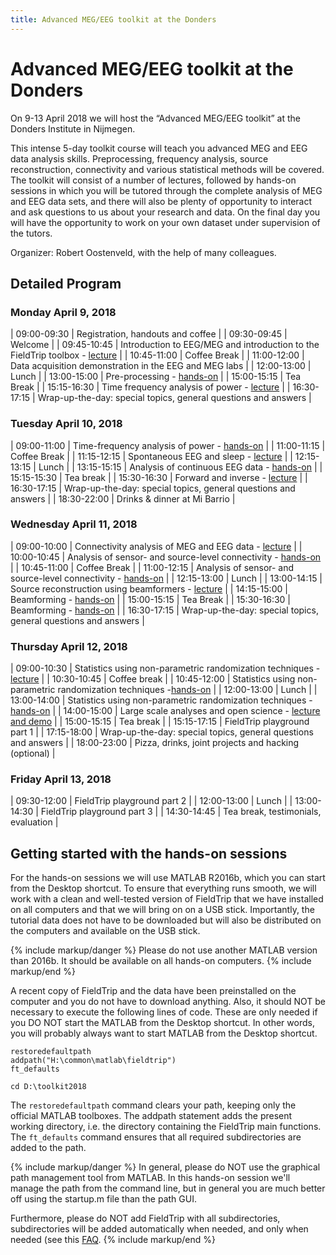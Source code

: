 ```yaml
---
title: Advanced MEG/EEG toolkit at the Donders
---
```


# Advanced MEG/EEG toolkit at the Donders

On 9-13 April 2018 we will host the “Advanced MEG/EEG toolkit” at the Donders Institute in Nijmegen.

This intense 5-day toolkit course will teach you advanced MEG and EEG data analysis skills. Preprocessing, frequency analysis, source reconstruction, connectivity and various statistical methods will be covered. The toolkit will consist of a number of lectures, followed by hands-on sessions in which you will be tutored through the complete analysis of MEG and EEG data sets, and there will also be plenty of opportunity to interact and ask questions to us about your research and data. On the final day you will have the opportunity to work on your own dataset under supervision of the tutors.

Organizer: Robert Oostenveld, with the help of many colleagues.

## Detailed Program

### Monday April 9, 2018

| 09:00-09:30 | Registration, handouts and coffee |
| 09:30-09:45 | Welcome |
| 09:45-10:45 | Introduction to EEG/MEG and introduction to the FieldTrip toolbox - [lecture](/assets/pdf/workshop/toolkit2018/introduction.pdf) |
| 10:45-11:00 | Coffee Break |
| 11:00-12:00 | Data acquisition demonstration in the EEG and MEG labs |
| 12:00-13:00 | Lunch |
| 13:00-15:00 | Pre-processing - [hands-on](/tutorial/eventrelatedaveraging) |
| 15:00-15:15 | Tea Break |
| 15:15-16:30 | Time frequency analysis of power - [lecture](/assets/pdf/workshop/toolkit2018/frequency.pdf) |
| 16:30-17:15 | Wrap-up-the-day: special topics, general questions and answers |

### Tuesday April 10, 2018

| 09:00-11:00 | Time-frequency analysis of power - [hands-on](/tutorial/timefrequencyanalysis) |
| 11:00-11:15 | Coffee Break |
| 11:15-12:15 | Spontaneous EEG and sleep - [lecture](/assets/pdf/workshop/toolkit2018/sleep.pdf) |
| 12:15-13:15 | Lunch |
| 13:15-15:15 | Analysis of continuous EEG data - [hands-on](/tutorial/sleep) |
| 15:15-15:30 | Tea break |
| 15:30-16:30 | Forward and inverse - [lecture](/assets/pdf/workshop/toolkit2018/forward_inverse.pdf) |
| 16:30-17:15 | Wrap-up-the-day: special topics, general questions and answers |
| 18:30-22:00 | Drinks & dinner at Mi Barrio |

### Wednesday April 11, 2018

| 09:00-10:00 | Connectivity analysis of MEG and EEG data - [lecture](/assets/pdf/workshop/toolkit2018/connectivity.pdf) |
| 10:00-10:45 | Analysis of sensor- and source-level connectivity - [hands-on](/tutorial/connectivity) |
| 10:45-11:00 | Coffee Break |
| 11:00-12:15 | Analysis of sensor- and source-level connectivity - [hands-on](/tutorial/connectivity) |
| 12:15-13:00 | Lunch |
| 13:00-14:15 | Source reconstruction using beamformers - [lecture](/assets/pdf/workshop/toolkit2018/beamforming.pdf) |
| 14:15-15:00 | Beamforming - [hands-on](/tutorial/beamformer) |
| 15:00-15:15 | Tea Break |
| 15:30-16:30 | Beamforming - [hands-on](/tutorial/beamformer) |
| 16:30-17:15 | Wrap-up-the-day: special topics, general questions and answers |

### Thursday April 12, 2018

| 09:00-10:30 | Statistics using non-parametric randomization techniques - [lecture](/assets/pdf/workshop/toolkit2018/statistics.pdf) |
| 10:30-10:45 | Coffee break |
| 10:45-12:00 | Statistics using non-parametric randomization techniques -[hands-on](/tutorial/cluster_permutation_timelock) |
| 12:00-13:00 | Lunch |
| 13:00-14:00 | Statistics using non-parametric randomization techniques - [hands-on](/tutorial/cluster_permutation_timelock) |
| 14:00-15:00 | Large scale analyses and open science - [lecture and demo](/assets/pdf/workshop/toolkit2018/open_science.pdf) |
| 15:00-15:15 | Tea break |
| 15:15-17:15 | FieldTrip playground part 1 |
| 17:15-18:00 | Wrap-up-the-day: special topics, general questions and answers |
| 18:00-23:00 | Pizza, drinks, joint projects and hacking (optional) |

### Friday April 13, 2018

| 09:30-12:00 | FieldTrip playground part 2 |
| 12:00-13:00 | Lunch |
| 13:00-14:30 | FieldTrip playground part 3 |
| 14:30-14:45 | Tea break, testimonials, evaluation |

## Getting started with the hands-on sessions

For the hands-on sessions we will use MATLAB R2016b, which you can start from the Desktop shortcut. To ensure that everything runs smooth, we will work with a clean and well-tested version of FieldTrip that we have installed on all computers and that we will bring on on a USB stick. Importantly, the tutorial data does not have to be downloaded but will also be distributed on the computers and available on the USB stick.

{% include markup/danger %}
Please do not use another MATLAB version than 2016b. It should be available on all hands-on computers.
{% include markup/end %}

A recent copy of FieldTrip and the data have been preinstalled on the computer and you do not have to download anything. Also, it should NOT be necessary to execute the following lines of code. These are only needed if you DO NOT start the MATLAB from the Desktop shortcut. In other words, you will probably always want to start MATLAB from the Desktop shortcut.

    restoredefaultpath
    addpath("H:\common\matlab\fieldtrip")
    ft_defaults

    cd D:\toolkit2018

The `restoredefaultpath` command clears your path, keeping only the official MATLAB toolboxes. The addpath statement adds the present working directory, i.e. the directory containing the FieldTrip main functions. The `ft_defaults` command ensures that all required subdirectories are added to the path.

{% include markup/danger %}
In general, please do NOT use the graphical path management tool from MATLAB. In this hands-on session we'll manage the path from the command line, but in general you are much better off using the startup.m file than the path GUI.

Furthermore, please do NOT add FieldTrip with all subdirectories, subdirectories will be added automatically when needed, and only when needed (see this [FAQ](/faq/installation).
{% include markup/end %}
